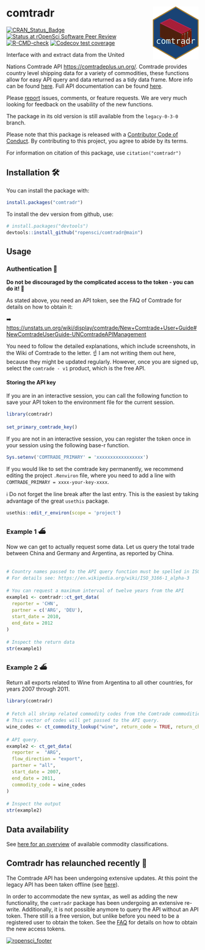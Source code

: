 
<!-- README.md is generated from README.Rmd. Please edit that file -->

# comtradr <img src="man/figures/logo.png" align="right" height="139" />

<!-- badges: start -->

[![CRAN_Status_Badge](https://www.r-pkg.org/badges/version/comtradr)](https://cran.r-project.org/package=comtradr)
[![Status at rOpenSci Software Peer
Review](https://badges.ropensci.org/613_status.svg)](https://github.com/ropensci/software-review/issues/613)
[![R-CMD-check](https://github.com/ropensci/comtradr/actions/workflows/R-CMD-check.yaml/badge.svg)](https://github.com/ropensci/comtradr/actions/workflows/R-CMD-check.yaml)
[![Codecov test
coverage](https://codecov.io/gh/ropensci/comtradr/branch/main/graph/badge.svg)](https://app.codecov.io/gh/ropensci/comtradr?branch=main)
<!-- badges: end --> Interface with and extract data from the United
Nations Comtrade API <https://comtradeplus.un.org/>. Comtrade provides
country level shipping data for a variety of commodities, these
functions allow for easy API query and data returned as a tidy data
frame. More info can be found
[here](https://unstats.un.org/wiki/display/comtrade). Full API
documentation can be found [here](https://comtradedeveloper.un.org/).

Please [report](https://github.com/ropensci/comtradr/issues) issues,
comments, or feature requests. We are very much looking for feedback on
the usability of the new functions.

The package in its old version is still available from the
`legacy-0-3-0` branch.

Please note that this package is released with a [Contributor Code of
Conduct](https://rOpenSci.org/code-of-conduct/). By contributing to this
project, you agree to abide by its terms.

For information on citation of this package, use `citation("comtradr")`

## Installation 🛠️

You can install the package with:

``` r
install.packages("comtradr")
```

To install the dev version from github, use:

``` r
# install.packages("devtools")
devtools::install_github("ropensci/comtradr@main")
```

## Usage

### Authentication 🔐

**Do not be discouraged by the complicated access to the token - you can
do it! 💪**

As stated above, you need an API token, see the FAQ of Comtrade for
details on how to obtain it:

➡️
<https://unstats.un.org/wiki/display/comtrade/New+Comtrade+User+Guide#NewComtradeUserGuide-UNComtradeAPIManagement>

You need to follow the detailed explanations, which include screenshots,
in the Wiki of Comtrade to the letter. ☝️ I am not writing them out
here, because they might be updated regularly. However, once you are
signed up, select the `comtrade - v1` product, which is the free API.

#### Storing the API key

If you are in an interactive session, you can call the following
function to save your API token to the environment file for the current
session.

``` r
library(comtradr)

set_primary_comtrade_key()
```

If you are not in an interactive session, you can register the token
once in your session using the following base-r function.

``` r
Sys.setenv('COMTRADE_PRIMARY' = 'xxxxxxxxxxxxxxxxx')
```

If you would like to set the comtrade key permanently, we recommend
editing the project `.Renviron` file, where you need to add a line with
`COMTRADE_PRIMARY = xxxx-your-key-xxxx`.

ℹ️ Do not forget the line break after the last entry. This is the
easiest by taking advantage of the great `usethis` package.

``` r
usethis::edit_r_environ(scope = 'project')
```

### Example 1 ⛴️

Now we can get to actually request some data. Let us query the total
trade between China and Germany and Argentina, as reported by China.

``` r

# Country names passed to the API query function must be spelled in ISO3 format. 
# For details see: https://en.wikipedia.org/wiki/ISO_3166-1_alpha-3 

# You can request a maximum interval of twelve years from the API
example1 <- comtradr::ct_get_data(
  reporter = 'CHN',
  partner = c('ARG', 'DEU'),
  start_date = 2010,
  end_date = 2012
)

# Inspect the return data
str(example1)
```

### Example 2 ⛴️

Return all exports related to Wine from Argentina to all other
countries, for years 2007 through 2011.

``` r
library(comtradr)

# Fetch all shrimp related commodity codes from the Comtrade commodities DB.
# This vector of codes will get passed to the API query.
wine_codes <- ct_commodity_lookup("wine", return_code = TRUE, return_char = TRUE)

# API query.
example2 <- ct_get_data(
  reporter =  "ARG",
  flow_direction = "export",
  partner = "all",
  start_date = 2007,
  end_date = 2011,
  commodity_code = wine_codes
)

# Inspect the output
str(example2)
```

## Data availability

See [here for an
overview](https://unstats.un.org/wiki/display/comtrade/New+Comtrade+FAQ+for+Advanced+Users?preview=/135004494/135004492/Picture1.png)
of available commodity classifications.

## Comtradr has relaunched recently 🚧

The Comtrade API has been undergoing extensive updates. At this point
the legacy API has been taken offline (see
[here](https://unstats.un.org/wiki/display/comtrade/New+Comtrade+FAQ+for+Advanced+Users#NewComtradeFAQforAdvancedUsers-WhatisthelegacyoftheUNComtrade?UntilwhencanIuseit?)).

In order to accommodate the new syntax, as well as adding the new
functionality, the `comtradr` package has been undergoing an extensive
re-write. Additionally, it is not possible anymore to query the API
without an API token. There still is a free version, but unlike before
you need to be a registered user to obtain the token. See the
[FAQ](https://unstats.un.org/wiki/display/comtrade/New+Comtrade+User+Guide#NewComtradeUserGuide-UNComtradeAPIManagement)
for details on how to obtain the new access tokens.

[![ropensci_footer](https://ropensci.org/public_images/ropensci_footer.png)](https://ropensci.org)
